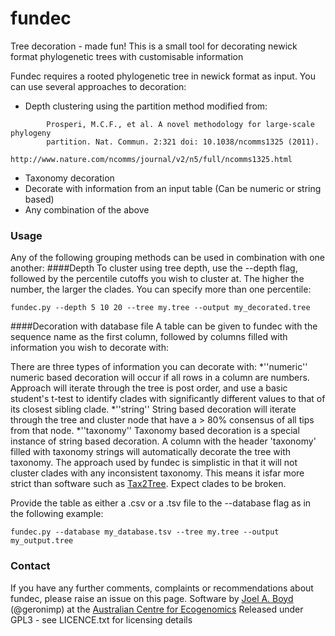 # fundec
Tree decoration - made fun!
This is a small tool for decorating newick format phylogenetic trees with customisable information

Fundec requires a rooted phylogenetic tree in newick format as input. You can use several approaches to decoration:
* Depth clustering using the partition method modified from:
```
        Prosperi, M.C.F., et al. A novel methodology for large-scale phylogeny
        partition. Nat. Commun. 2:321 doi: 10.1038/ncomms1325 (2011).
        http://www.nature.com/ncomms/journal/v2/n5/full/ncomms1325.html
```
* Taxonomy decoration
* Decorate with information from an input table (Can be numeric or string based)
* Any combination of the above

### Usage
Any of the following grouping methods can be used in combination with one another:
####Depth
To cluster using tree depth, use the --depth flag, followed by the percentile cutoffs you wish to cluster at. The higher the number, the larger the clades. You can specify more than one percentile:
```
fundec.py --depth 5 10 20 --tree my.tree --output my_decorated.tree
```
####Decoration with database file
A table can be given to fundec with the sequence name as the first column, followed by columns filled with information you wish to decorate with:

There are three types of information you can decorate with:
*''numeric'' numeric based decoration will occur if all rows in a column are numbers. Approach will iterate through the tree is post order, and use a basic student's t-test to identify clades with significantly different values to that of its closest sibling clade.
*''string'' String based decoration will iterate through the tree and cluster node that have a > 80% consensus of all tips from that node.
*''taxonomy'' Taxonomy based decoration is a special instance of string based decoration. A column with the header 'taxonomy' filled with taxonomy strings will automatically decorate the tree with taxonomy. The approach used by fundec is simplistic in that it will not cluster clades with any inconsistent taxonomy. This means it isfar more strict than software such as [Tax2Tree](https://github.com/biocore/tax2tree). Expect clades to be broken.

Provide the table as either a .csv or a .tsv file to the --database flag as in the following example:

```
fundec.py --database my_database.tsv --tree my.tree --output my_output.tree
```


### Contact
If you have any further comments, complaints or recommendations about fundec, please raise an issue on this page.
Software by [Joel A. Boyd](http://ecogenomic.org/users/joel-boyd) (@geronimp) at the [Australian Centre for Ecogenomics](http://ecogenomic.org)
Released under GPL3 - see LICENCE.txt for licensing details
